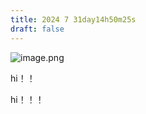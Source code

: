 ```yaml
---
title: 2024 7 31day14h50m25s
draft: false
---
```

![image.png](https://gitee.com/dededuud/dedeblog-picture/raw/master/img/202407311809621.png)



hi！！

hi！！！
